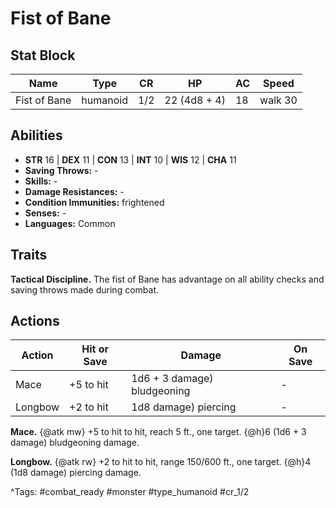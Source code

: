 # Fist of Bane

## Stat Block

| Name | Type | CR | HP | AC | Speed |
|------|------|----|----|----|-------|
| Fist of Bane | humanoid | 1/2 | 22 (4d8 + 4) | 18 | walk 30 |

## Abilities

- **STR** 16 | **DEX** 11 | **CON** 13 | **INT** 10 | **WIS** 12 | **CHA** 11
- **Saving Throws:** -  
- **Skills:** -  
- **Damage Resistances:** -  
- **Condition Immunities:** frightened  
- **Senses:** -  
- **Languages:** Common

## Traits

**Tactical Discipline.** The fist of Bane has advantage on all ability checks and saving throws made during combat.


## Actions

| Action | Hit or Save | Damage | On Save |
|--------|--------------|--------|----------|
| Mace | +5 to hit | 1d6 + 3 damage) bludgeoning | - |
| Longbow | +2 to hit | 1d8 damage) piercing | - |

**Mace.** {@atk mw} +5 to hit to hit, reach 5 ft., one target. {@h}6 (1d6 + 3 damage) bludgeoning damage.

**Longbow.** {@atk rw} +2 to hit to hit, range 150/600 ft., one target. {@h}4 (1d8 damage) piercing damage.


^Tags: #combat_ready #monster #type_humanoid #cr_1/2
